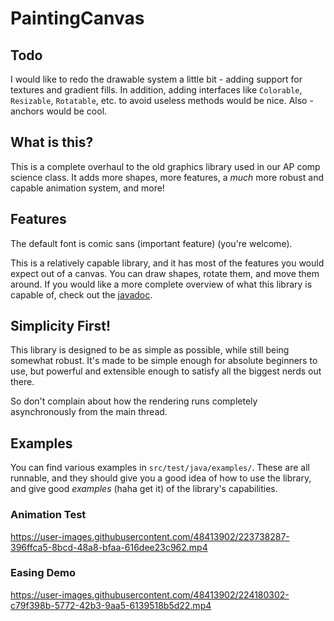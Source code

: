 # PaintingCanvas

## Todo

I would like to redo the drawable system a little bit - adding support for textures and gradient fills.
In addition, adding interfaces like `Colorable`, `Resizable`, `Rotatable`, etc. to avoid useless methods would be nice.
Also - anchors would be cool.

## What is this?

This is a complete overhaul to the old graphics library used in our AP comp science class. It adds more shapes, more
features, a *much* more robust and capable animation system, and more!

## Features

The default font is comic sans (important feature) (you're welcome).

This is a relatively capable library, and it has most of the features you would expect out of a canvas. You can draw
shapes, rotate them, and move them around. If you would like a more complete overview of what this library is capable
of, check out the [javadoc].

## Simplicity First!

This library is designed to be as simple as possible, while still being somewhat robust. It's made to be simple enough
for absolute beginners to use, but powerful and extensible enough to satisfy all the biggest nerds out there.

So don't complain about how the rendering runs completely asynchronously from the main thread.

## Examples

You can find various examples in `src/test/java/examples/`. These are all runnable, and they should give you a good idea
of how to use the library, and give good *examples* (haha get it) of the library's capabilities.

### Animation Test

https://user-images.githubusercontent.com/48413902/223738287-396ffca5-8bcd-48a8-bfaa-616dee23c962.mp4

### Easing Demo

https://user-images.githubusercontent.com/48413902/224180302-c79f398b-5772-42b3-9aa5-6139518b5d22.mp4

[javadoc]: https://aspiringlich.github.io/PaintingCanvas
